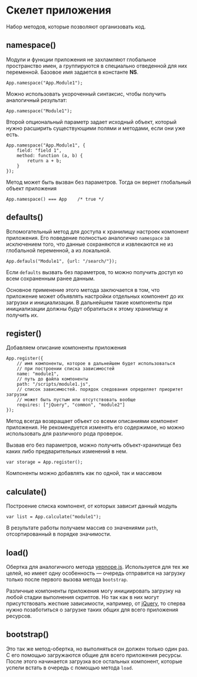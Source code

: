 # Скелет приложения

Набор методов, которые позволяют организовать код.

## namespace()

Модули и функции приложения не захламляют глобальное
пространство имен, а группируются в специально отведенной
для них переменной. Базовое имя задается в константе **NS**.

    App.namespace("App.Module1");

Можно использовать укороченный синтаксис, чтобы получить аналогичный результат:

    App.namespace("Module1");

Второй опциональный параметр задает исходный объект, который
нужно расширить существующими полями и методами, если они уже есть.

    App.namespace("App.Module1", {
        field: "field 1",
        method: function (a, b) {
            return a + b;
        }
    });

Метод может быть вызван без параметров. Тогда он вернет глобальный
объект приложения

    App.namespace() === App    /* true */

## defaults()

Вспомогательный метод для доступа к хранилищу настроек компонент приложения.
Его поведение полностью аналогично `namespace` за исключением того, что
данные сохраняются и извлекаются не из глобальной переменной, а из локальной.

    App.defauls("Module1", {url: "/search/"});

Если `defaults` вызвать без параметров, то можно получить доступ ко всем
сохраненным ранее данным.

Основное применение этого метода заключается в том, что приложение
может объявлять настройки отдельных компонент до их загрузки и инициализации.
В дальнейшем такие компоненты при инициализации должны будут обратиться к
этому хранилищу и получить их.

## register()

Добавляем описание компоненты приложения

    App.register({
        // имя компоненты, которое в дальнейшем будет использоваться
        // при построении списка зависимостей
        name: "module1",
        // путь до файла компоненты
        path: "/scripts/module1.js",
        // список зависимостей. порядок следования определяет приоритет загрузки
        // может быть пустым или отсутствовать вообще
        requires: ["jQuery", "common", "module2"]
    });

Метод всегда возвращает объект со всеми описаниями компонент приложения.
Не рекомендуется изменять его содержимое, но можно использовать для различного
рода проверок.

Вызвав его без параметров, можно получить объект-хранилище без каких
либо предварительных изменений в нем.

    var storage = App.register();

Компоненты можно добавлять как по одной, так и массивом

## calculate()

Построение списка компонент, от которых зависит данный модуль

    var list = App.calculate("module1");

В результате работы получаем массив со значениями `path`, отсортированный в порядке
значимости.

## load()

Обертка для аналогичного метода [yepnope.js](http://yepnopejs.com/). Используется
для тех же целей, но имеет одну особенность — очередь отправится на загрузку
только после первого вызова метода `bootstrap`.

Различные компоненты приложения могу инициировать загрузку на любой стадии выполнения
скриптов. Но так как в них могут присутствовать жесткие зависимости, например,
от [jQuery](http://jquery.com/), то сперва нужно позаботиться о загрузке таких
общих для всего приложения ресурсов.

## bootstrap()

Это так же метод-обертка, но выполняться он должен только один раз. С его помощью
загружаются общие для всего приложения ресурсы. После этого начинается загрузка
все остальных компонент, которые успели встать в очередь с помощью метода `load`.
